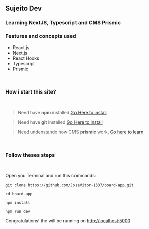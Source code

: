 ## Sujeito Dev

### Learning NextJS, Typescript and CMS Prismic 

### Features and concepts used

- React.js
- Next.js
- React Hooks
- Typescript
- Prismic

<br />

### How i start this site?

<br />

> Need have **npm** installed [Go Here to install](https://nodejs.org/en/)

> Need have **git** installed [Go Here to install](https://git-scm.com/downloads)

> Need undenstando how CMS **prismic** work, [Go here to learn](https://prismic.io/)

<br />

### Follow theses steps

<br />

Open you Terminal and run this commands:

```
git clone https://github.com/JoseVitor-1337/board-app.git

cd board-app

npm install

npm run dev
```

Congratulations! the will be running on [http://localhost:5000](http://localhost:5000)
